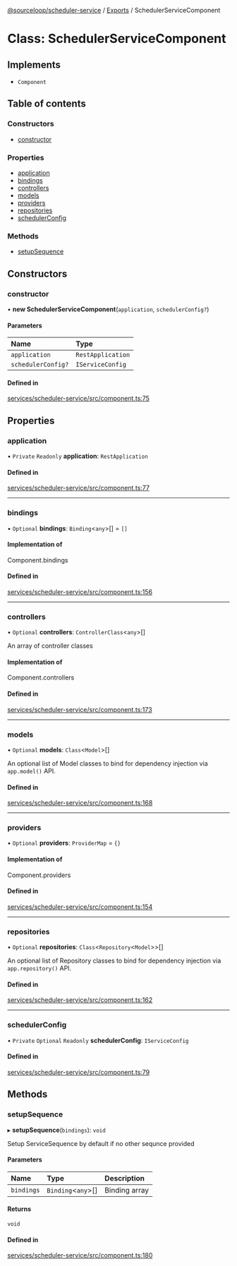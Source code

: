 [@sourceloop/scheduler-service](../README.md) / [Exports](../modules.md) / SchedulerServiceComponent

# Class: SchedulerServiceComponent

## Implements

- `Component`

## Table of contents

### Constructors

- [constructor](SchedulerServiceComponent.md#constructor)

### Properties

- [application](SchedulerServiceComponent.md#application)
- [bindings](SchedulerServiceComponent.md#bindings)
- [controllers](SchedulerServiceComponent.md#controllers)
- [models](SchedulerServiceComponent.md#models)
- [providers](SchedulerServiceComponent.md#providers)
- [repositories](SchedulerServiceComponent.md#repositories)
- [schedulerConfig](SchedulerServiceComponent.md#schedulerconfig)

### Methods

- [setupSequence](SchedulerServiceComponent.md#setupsequence)

## Constructors

### constructor

• **new SchedulerServiceComponent**(`application`, `schedulerConfig?`)

#### Parameters

| Name | Type |
| :------ | :------ |
| `application` | `RestApplication` |
| `schedulerConfig?` | `IServiceConfig` |

#### Defined in

[services/scheduler-service/src/component.ts:75](https://github.com/sourcefuse/loopback4-microservice-catalog/blob/00e854d46/services/scheduler-service/src/component.ts#L75)

## Properties

### application

• `Private` `Readonly` **application**: `RestApplication`

#### Defined in

[services/scheduler-service/src/component.ts:77](https://github.com/sourcefuse/loopback4-microservice-catalog/blob/00e854d46/services/scheduler-service/src/component.ts#L77)

___

### bindings

• `Optional` **bindings**: `Binding`<`any`\>[] = `[]`

#### Implementation of

Component.bindings

#### Defined in

[services/scheduler-service/src/component.ts:156](https://github.com/sourcefuse/loopback4-microservice-catalog/blob/00e854d46/services/scheduler-service/src/component.ts#L156)

___

### controllers

• `Optional` **controllers**: `ControllerClass`<`any`\>[]

An array of controller classes

#### Implementation of

Component.controllers

#### Defined in

[services/scheduler-service/src/component.ts:173](https://github.com/sourcefuse/loopback4-microservice-catalog/blob/00e854d46/services/scheduler-service/src/component.ts#L173)

___

### models

• `Optional` **models**: `Class`<`Model`\>[]

An optional list of Model classes to bind for dependency injection
via `app.model()` API.

#### Defined in

[services/scheduler-service/src/component.ts:168](https://github.com/sourcefuse/loopback4-microservice-catalog/blob/00e854d46/services/scheduler-service/src/component.ts#L168)

___

### providers

• `Optional` **providers**: `ProviderMap` = `{}`

#### Implementation of

Component.providers

#### Defined in

[services/scheduler-service/src/component.ts:154](https://github.com/sourcefuse/loopback4-microservice-catalog/blob/00e854d46/services/scheduler-service/src/component.ts#L154)

___

### repositories

• `Optional` **repositories**: `Class`<`Repository`<`Model`\>\>[]

An optional list of Repository classes to bind for dependency injection
via `app.repository()` API.

#### Defined in

[services/scheduler-service/src/component.ts:162](https://github.com/sourcefuse/loopback4-microservice-catalog/blob/00e854d46/services/scheduler-service/src/component.ts#L162)

___

### schedulerConfig

• `Private` `Optional` `Readonly` **schedulerConfig**: `IServiceConfig`

#### Defined in

[services/scheduler-service/src/component.ts:79](https://github.com/sourcefuse/loopback4-microservice-catalog/blob/00e854d46/services/scheduler-service/src/component.ts#L79)

## Methods

### setupSequence

▸ **setupSequence**(`bindings`): `void`

Setup ServiceSequence by default if no other sequnce provided

#### Parameters

| Name | Type | Description |
| :------ | :------ | :------ |
| `bindings` | `Binding`<`any`\>[] | Binding array |

#### Returns

`void`

#### Defined in

[services/scheduler-service/src/component.ts:180](https://github.com/sourcefuse/loopback4-microservice-catalog/blob/00e854d46/services/scheduler-service/src/component.ts#L180)
